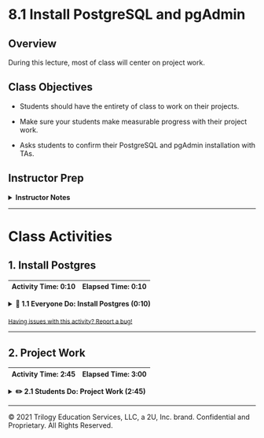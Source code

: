 # 8.1 Install PostgreSQL and pgAdmin

## Overview

During this lecture, most of class will center on project work.

## Class Objectives

* Students should have the entirety of class to work on their projects.

* Make sure your students make measurable progress with their project work.

* Asks students to confirm their PostgreSQL and pgAdmin installation with TAs.

## Instructor Prep

<details>
  <summary><strong>Instructor Notes</strong></summary>

Today's class is primarily a project work day. However, this is a great time to have students verify their PostgreSQL and pgAdmin installation. There are often errors when installing new tools, so checking them early will set up the class for success when they reach the SQL unit.

* Please reference our [Student FAQ](../../../05-Instructor-Resources/README.md#unit-07-project-1) for answers to questions frequently asked by students of this program. If you have any recommendations for additional questions, feel free to log an issue or a pull request with your desired additions.

</details>

- - -

# Class Activities

## 1. Install Postgres

| Activity Time:       0:10 |  Elapsed Time:      0:10  |
|---------------------------|---------------------------|

<details>
  <summary><strong>🎉 1.1 Everyone Do: Install Postgres (0:10)</strong></summary>

* **Files:**

  * [pgAdmin_and_Postgres_for_Mac.md](Activities/01-Evr_Installations/Resources/pgAdmin_and_Postgres_for_Mac.md)

  * [pgAdmin_and_Postgres_for_Windows.md](Activities/01-Evr_Installations/Resources/pgAdmin_and_Postgres_for_Windows.md)

* Announce to the class that they will need to install a coding environment capable of executing SQL queries.

* Send out the supplemental guides for students to use for installing pgAdmin and Postgres on their machines.

* Explain to the class that the installations are identical save for the visual components.

* Begin walking the class through the installation, explaining each step as you go:

  * Visit the download link for [PostgreSQL](https://www.enterprisedb.com/downloads/postgres-postgresql-downloads) and select the operating system appropriate for your machine.

  * After the file has been downloaded, Mac users will click on the `postgresql-11.x-osx` file.

  * **Note**: that the version in the image may not match the version on the download page; this is okay and it's because Postgres deploys updates frequently.

    ![postgresql-11.1-1-osx.png](Images/postgresql-11.1-1-osx.png)

  * Windows users will click on the `postgresql-11.x-windows-x64.exe` file.

    ![postgresql-11.1-1-windows-x64.exe](Images/postgresql-11.1-1-windows-x64.png)

  * Navigate through the Setup Wizard and install PostgreSQL. The default location is: `/Library/PostgreSQL/11`.

  * Select the components to be installed. **Be sure to un-check `Stack Builder`**.

  * Mac users will see the following window:

    ![stack_builder_mac.png](Images/stack_builder_mac.png)

  * Windows users will see the following window:

    ![stack_builder_pc.png](Images/stack_builder_pc.png)

  * Next, add your Data Directory. Keep the default location of: `/Library/PostgreSQL/11/data`.

  * When prompted, enter a password. **Be sure to record this password for future use.**

  * Keep the default port as `5432` and in the Advanced Options, locale can be set as `[Default locale]`.

  * The final screen will be the `Pre Installation Summary`.

  * Once the installation is complete, Mac users will find a folder in their Applications with these files:

    ![PostgreSQL_folder.png](Images/PostgreSQL_folder.png)

  * Windows users will be able to access the same files by clicking the start menu on their computer and scrolling to the `Postgres 11` folder.

    ![windows_files.png](Images/windows_files.png)

* **Important** if you are running the Big Sur update for Mac you will need to download the latest version of pgAdmin. Follow these steps to do so:

  * Go to the [pgAdmin download](https://www.pgadmin.org/download/pgadmin-4-macos/) and select the latest version.

  * Click the `.dmg` files to start the download.

  ![pgAdmin dmg file](Images/big_sur_pgadmin.png)

  * Once the download is complete click on the `.dmg` file in your downloads to install.

  * After it has finished installing, drag the `pgAdmin` file into your applications folder (this will take a few minutes).

  * Once the transfer completes you will now be able to use `pgAdmin`. **Note** that you will still have a version in your PostgreSQL folder, but only use the version that you copied into Applications.

* Open pgAdmin, which will open in a new browser tab, and verify that everyone is connected to a local Postgres server before moving on to the next activity.

  ![pgAdmin_browser.png](Images/pgAdmin_browser.png)

  * Students will need to input their password to connect to the server.

    ![server_connect](Images/server_connect.png)

  * **Note:** If the computer seems non-responsive when starting pgAdmin, quickly reboot the machine and try again.

* Make sure that everyone has Postgres installed and a server running before continuing the lesson.

</details>

<sub>[Having issues with this activity? Report a bug!](https://bit.ly/2JBbib9)</sub>

- - -

## 2. Project Work

| Activity Time:       2:45 |  Elapsed Time:      3:00  |
|---------------------------|---------------------------|

<details>
  <summary><strong>✏️ 2.1 Students Do: Project Work (2:45)</strong></summary>

* Open the [slideshow](https://docs.google.com/presentation/d/1yBexCgmWs_N8gafA6guYNot4f204wKCcE4PYJxIHEtA/edit?usp=sharing) and leave slide 18 while students work on their project.

* Students have the rest of class time to work on their projects.

</details>

- - -

© 2021 Trilogy Education Services, LLC, a 2U, Inc. brand. Confidential and Proprietary. All Rights Reserved.
